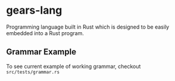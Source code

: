 # gears-lang
Programming language built in Rust which is designed to be easily embedded into
a Rust program.

## Grammar Example
To see current example of working grammar, checkout `src/tests/grammar.rs`
